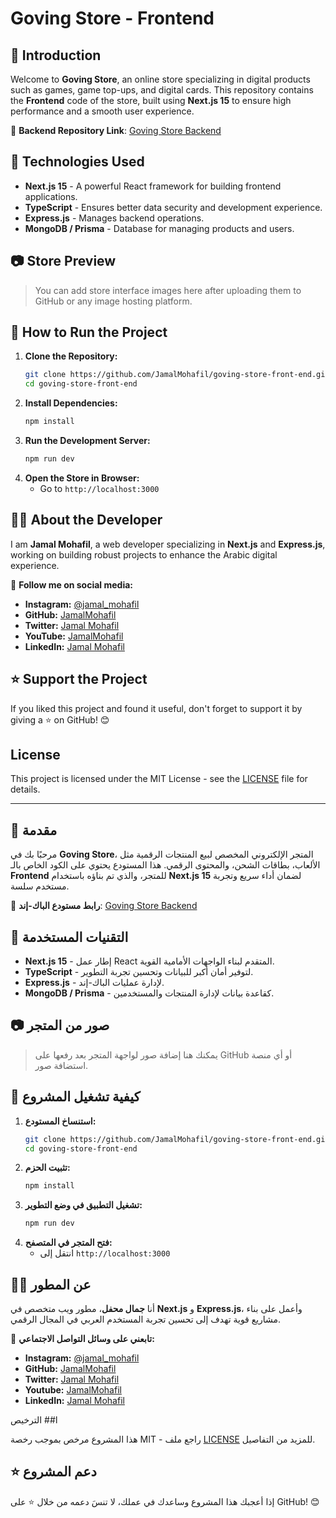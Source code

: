 # Goving Store - Frontend

## 📌 Introduction
Welcome to **Goving Store**, an online store specializing in digital products such as games, game top-ups, and digital cards. This repository contains the **Frontend** code of the store, built using **Next.js 15** to ensure high performance and a smooth user experience.

🔗 **Backend Repository Link**: [Goving Store Backend](https://github.com/JamalMohafil/goving-store-backend)

## 🚀 Technologies Used
- **Next.js 15** - A powerful React framework for building frontend applications.
- **TypeScript** - Ensures better data security and development experience.
- **Express.js** - Manages backend operations.
- **MongoDB / Prisma** - Database for managing products and users.

## 📷 Store Preview
> You can add store interface images here after uploading them to GitHub or any image hosting platform.

## 📂 How to Run the Project
1. **Clone the Repository:**
   ```sh
   git clone https://github.com/JamalMohafil/goving-store-front-end.git
   cd goving-store-front-end
   ```
2. **Install Dependencies:**
   ```sh
   npm install
   ```
3. **Run the Development Server:**
   ```sh
   npm run dev
   ```
4. **Open the Store in Browser:**
   - Go to `http://localhost:3000`

## 👨‍💻 About the Developer
I am **Jamal Mohafil**, a web developer specializing in **Next.js** and **Express.js**, working on building robust projects to enhance the Arabic digital experience.

🔗 **Follow me on social media:**
- **Instagram:** [@jamal_mohafil](https://www.instagram.com/jamal_mohafil)
- **GitHub:** [JamalMohafil](https://github.com/JamalMohafil)
- **Twitter:** [Jamal Mohafil](https://x.com/Jamal_Mohafil)
- **YouTube:** [JamalMohafil](https://www.youtube.com/@JamalMohafil)
- **LinkedIn:** [Jamal Mohafil](https://www.linkedin.com/in/jamal-mohafil/)

## ⭐ Support the Project
If you liked this project and found it useful, don't forget to support it by giving a ⭐ on GitHub! 😊

## License
This project is licensed under the MIT License - see the [LICENSE](LICENSE.txt) file for details.


---

## 📌 مقدمة
مرحبًا بك في **Goving Store**، المتجر الإلكتروني المخصص لبيع المنتجات الرقمية مثل الألعاب، بطاقات الشحن، والمحتوى الرقمي. هذا المستودع يحتوي على الكود الخاص بالـ **Frontend** للمتجر، والذي تم بناؤه باستخدام **Next.js 15** لضمان أداء سريع وتجربة مستخدم سلسة.

🔗 **رابط مستودع الباك-إند**: [Goving Store Backend](https://github.com/JamalMohafil/goving-store-backend)

## 🚀 التقنيات المستخدمة
- **Next.js 15** - إطار عمل React المتقدم لبناء الواجهات الأمامية القوية.
- **TypeScript** - لتوفير أمان أكبر للبيانات وتحسين تجربة التطوير.
- **Express.js** - لإدارة عمليات الباك-إند.
- **MongoDB / Prisma** - كقاعدة بيانات لإدارة المنتجات والمستخدمين.

## 📷 صور من المتجر
> يمكنك هنا إضافة صور لواجهة المتجر بعد رفعها على GitHub أو أي منصة استضافة صور.

## 📂 كيفية تشغيل المشروع
1. **استنساخ المستودع:**
   ```sh
   git clone https://github.com/JamalMohafil/goving-store-front-end.git
   cd goving-store-front-end
   ```
2. **تثبيت الحزم:**
   ```sh
   npm install
   ```
3. **تشغيل التطبيق في وضع التطوير:**
   ```sh
   npm run dev
   ```
4. **فتح المتجر في المتصفح:**
   - انتقل إلى `http://localhost:3000`

## 👨‍💻 عن المطور
أنا **جمال محفل**، مطور ويب متخصص في **Next.js** و **Express.js**، وأعمل على بناء مشاريع قوية تهدف إلى تحسين تجربة المستخدم العربي في المجال الرقمي.

🔗 **تابعني على وسائل التواصل الاجتماعي:**
- **Instagram:** [@jamal_mohafil](https://www.instagram.com/jamal_mohafil)
- **GitHub:** [JamalMohafil](https://github.com/JamalMohafil)
- **Twitter:** [Jamal Mohafil](https://x.com/Jamal_Mohafil)
- **Youtube:** [JamalMohafil](https://www.youtube.com/@JamalMohafil)
- **LinkedIn:** [Jamal Mohafil](https://www.linkedin.com/in/jamal-mohafil/)

ا## الترخيص

هذا المشروع مرخص بموجب رخصة MIT - راجع ملف [LICENSE](LICENSE.txt) للمزيد من التفاصيل.

## ⭐ دعم المشروع
إذا أعجبك هذا المشروع وساعدك في عملك، لا تنسَ دعمه من خلال ⭐ على GitHub! 😊
